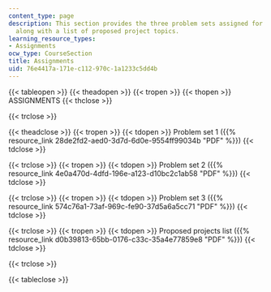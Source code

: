```yaml
---
content_type: page
description: This section provides the three problem sets assigned for the course
  along with a list of proposed project topics.
learning_resource_types:
- Assignments
ocw_type: CourseSection
title: Assignments
uid: 76e4417a-171e-c112-970c-1a1233c5dd4b
---
```


{{< tableopen >}}
{{< theadopen >}}
{{< tropen >}}
{{< thopen >}}
ASSIGNMENTS
{{< thclose >}}

{{< trclose >}}

{{< theadclose >}}
{{< tropen >}}
{{< tdopen >}}
Problem set 1 ({{% resource_link 28de2fd2-aed0-3d7d-6d0e-9554ff99034b "PDF" %}})
{{< tdclose >}}

{{< trclose >}}
{{< tropen >}}
{{< tdopen >}}
Problem set 2 ({{% resource_link 4e0a470d-4dfd-196e-a123-d10bc2c1ab58 "PDF" %}})
{{< tdclose >}}

{{< trclose >}}
{{< tropen >}}
{{< tdopen >}}
Problem set 3 ({{% resource_link 574c76a1-73af-969c-fe90-37d5a6a5cc71 "PDF" %}})
{{< tdclose >}}

{{< trclose >}}
{{< tropen >}}
{{< tdopen >}}
Proposed projects list ({{% resource_link d0b39813-65bb-0176-c33c-35a4e77859e8 "PDF" %}})
{{< tdclose >}}

{{< trclose >}}

{{< tableclose >}}